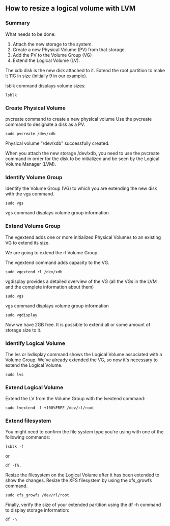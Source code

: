 ## How to resize a logical volume with LVM ##

### Summary ###

What needs to be done: 
1. Attach the new storage to the system. 
2. Create a new Physical Volume (PV) from that storage. 
3. Add the PV to the Volume Group (VG) 
4. Extend the Logical Volume (LV).

The xdb disk is the new disk attached to it. 
Extend the root partition to make it 11G in size (initially 9 in our example).

lsblk command displays volume sizes:
```
lsblk
```

### Create Physical Volume ###

pvcreate command to create a new physical volume
Use the pvcreate command to designate a disk as a PV.
```
sudo pvcreate /dev/xdb
```

Physical volume "/dev/xdb" successfully created.

When you attach the new storage /dev/xdb, you need to use the pvcreate command in order for the disk to be initialized and be seen by the Logical Volume Manager (LVM).

### Identify Volume Group ###

Identify the Volume Group (VG) to which you are extending the new disk with the vgs command. 
```
sudo vgs
```
vgs command displays volume group information

### Extend Volume Group ###

The vgextend adds one or more initialized Physical Volumes to an existing VG to extend its size.

We are going to extend the rl Volume Group.

The vgextend command adds capacity to the VG.
```
sudo vgextend rl /dev/xdb
```
vgdisplay provides a detailed overview of the VG (all the VGs in the LVM and the complete information about them)
```
sudo vgs
```
vgs command displays volume group information
```
sudo vgdisplay
```

Now we have 2GB free. 
It is possible to extend all or some amount of storage size to it.

### Identify Logical Volume ###

The lvs or lvdisplay command shows the Logical Volume associated with a Volume Group. 
We've already extended the VG, so now it's necessary to extend the Logical Volume.
```
sudo lvs
```

### Extend Logical Volume ###

Extend the LV from the Volume Group with the lvextend command:
```
sudo lvextend -l +100%FREE /dev/rl/root
```

### Extend filesystem ###

You might need to confirm the file system type you're using with one of the following commands:
```
lsblk -f
```
 or 
```
df -Th.
```

Resize the filesystem on the Logical Volume after it has been extended to show the changes. 
Resize the XFS filesystem by using the xfs_growfs command.
```
sudo xfs_growfs /dev/rl/root
```

Finally, verify the size of your extended partition using the df -h command to display storage information:
```
df -h
```

